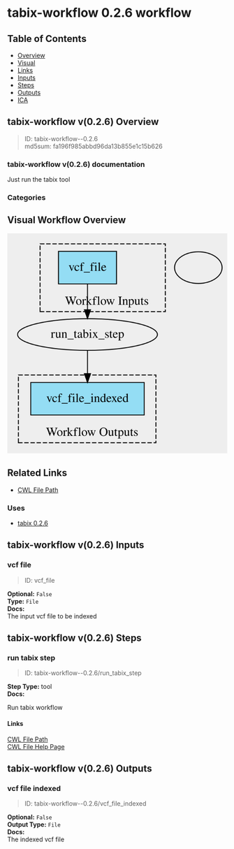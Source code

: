
tabix-workflow 0.2.6 workflow
=============================

## Table of Contents
  
- [Overview](#tabix-workflow-v026-overview)  
- [Visual](#visual-workflow-overview)  
- [Links](#related-links)  
- [Inputs](#tabix-workflow-v026-inputs)  
- [Steps](#tabix-workflow-v026-steps)  
- [Outputs](#tabix-workflow-v026-outputs)  
- [ICA](#ica)  


## tabix-workflow v(0.2.6) Overview



  
> ID: tabix-workflow--0.2.6  
> md5sum: fa196f985abbd96da13b855e1c15b626

### tabix-workflow v(0.2.6) documentation
  
Just run the tabix tool

### Categories
  


## Visual Workflow Overview
  
[![tabix-workflow__0.2.6.svg](../../../../images/workflows/tabix-workflow/0.2.6/tabix-workflow__0.2.6.svg)](https://github.com/umccr/cwl-ica/raw/main/.github/catalogue/images/workflows/tabix-workflow/0.2.6/tabix-workflow__0.2.6.svg)
## Related Links
  
- [CWL File Path](../../../../../../workflows/tabix-workflow/0.2.6/tabix-workflow__0.2.6.cwl)  


### Uses
  
- [tabix 0.2.6](../../../tools/tabix/0.2.6/tabix__0.2.6.md)  

  


## tabix-workflow v(0.2.6) Inputs

### vcf file



  
> ID: vcf_file
  
**Optional:** `False`  
**Type:** `File`  
**Docs:**  
The input vcf file to be indexed

  


## tabix-workflow v(0.2.6) Steps

### run tabix step


  
> ID: tabix-workflow--0.2.6/run_tabix_step
  
**Step Type:** tool  
**Docs:**
  
Run tabix workflow

#### Links
  
[CWL File Path](../../../../../../tools/tabix/0.2.6/tabix__0.2.6.cwl)  
[CWL File Help Page](../../../tools/tabix/0.2.6/tabix__0.2.6.md)  


## tabix-workflow v(0.2.6) Outputs

### vcf file indexed



  
> ID: tabix-workflow--0.2.6/vcf_file_indexed  

  
**Optional:** `False`  
**Output Type:** `File`  
**Docs:**  
The indexed vcf file
  

  

